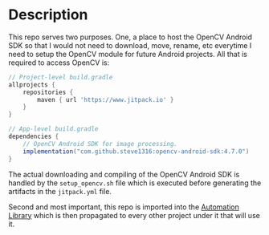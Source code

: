 # Description
This repo serves two purposes. One, a place to host the OpenCV Android SDK so that I would not need to download, move, rename, etc everytime I need to setup the OpenCV module for future Android projects. All that is required to access OpenCV is:

```gradle
// Project-level build.gradle
allprojects {
    repositories {
        maven { url 'https://www.jitpack.io' }
    }
}
```

```gradle
// App-level build.gradle
dependencies {
    // OpenCV Android SDK for image processing.
    implementation("com.github.steve1316:opencv-android-sdk:4.7.0")
}
```

The actual downloading and compiling of the OpenCV Android SDK is handled by the `setup_opencv.sh` file which is executed before generating the artifacts in the `jitpack.yml` file.

Second and most important, this repo is imported into the [Automation Library](https://github.com/steve1316/android-cv-automation-library) which is then propagated to every other project under it that will use it.

